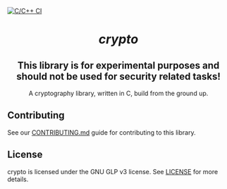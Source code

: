 [![C/C++ CI](https://github.com/NilEis/crypto/actions/workflows/c-cpp.yml/badge.svg)](https://github.com/NilEis/crypto/actions/workflows/c-cpp.yml)
<h1 align="center"><i>crypto</i></h1>
<h2 align="center">This library is for experimental purposes and should not be used for security related tasks!</h2>
<p align="center" >A cryptography library, written in C, build from the ground up.<p>

## Contributing
See our [CONTRIBUTING.md](https://github.com/JohnnyS318/crypto/blob/master/CONTRIBUTING.md) guide for contributing to this library.

## License
crypto is licensed under the GNU GLP v3 license. See [LICENSE](https://github.com/JohnnyS318/crypto/blob/master/LICENSE) for more details.
